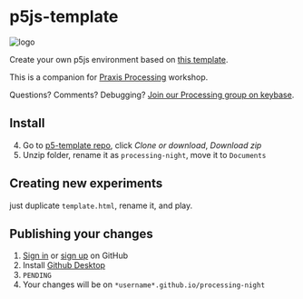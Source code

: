 # p5js-template

![logo](https://praxis.nyc/assets/favicons/apple-touch-icon.png)

Create your own p5js environment based on [this template](https://praxis.nyc/p5js-template).

This is a companion for [Praxis Processing](https://praxis.nyc/processing) workshop.

Questions? Comments? Debugging? [Join our Processing group on keybase](https://keybase.io/team/praxis_nyc.processing).

## Install

4. Go to [p5-template repo](https://github.com/praxisnyc/p5js-template), click *Clone or download*, *Download zip*
5. Unzip folder, rename it as `processing-night`, move it to `Documents`


## Creating new experiments

just duplicate `template.html`, rename it, and play.


## Publishing your changes

1. [Sign in](https://github.com/login) or [sign up](https://github.com/join?source=header-home) on GitHub
2. Install [Github Desktop](https://desktop.github.com/)
3. `PENDING`
4. Your changes will be on `*username*.github.io/processing-night`
